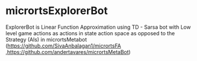 # micrortsExplorerBot
ExplorerBot is Linear Function Approximation using TD - Sarsa bot with Low level game actions as actions in state action space as opposed to the Strategy (AIs) in micrortsMetabot (https://github.com/SivaAnbalagan1/micrortsFA ,https://github.com/andertavares/micrortsMetaBot)

